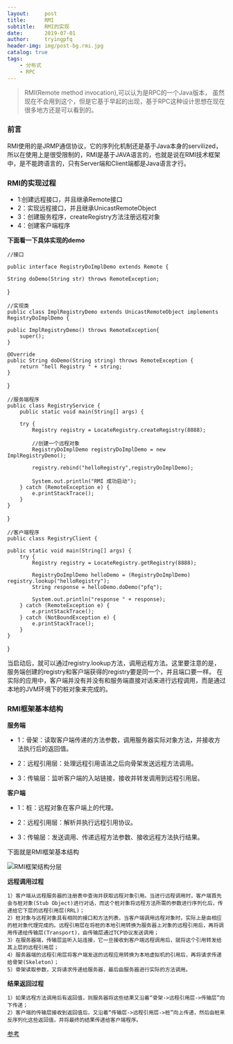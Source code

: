 ```yaml
---
layout:     post
title:      RMI
subtitle:   RMI的实现
date:       2019-07-01
author:     tryingpfq
header-img: img/post-bg.rmi.jpg
catalog: true
tags:
    - 分布式
	- RPC
---
```


> RMI(Remote method invocation),可以认为是RPC的一个Java版本，
虽然现在不会用到这个，但是它基于早起的出现，基于RPC这种设计思想在现在很多地方还是可以看到的。

### 前言
RMI使用的是JRMP通信协议，它的序列化机制还是基于Java本身的servilized，所以在使用上是很受限制的，RMI是基于JAVA语言的，也就是说在RMI技术框架中，是不能跨语言的，只有Server端和Client端都是Java语言才行。

### RMI的实现过程
* 1:创建远程接口，并且继承Remote接口
* 2：实现远程接口，并且继承UnicastRemoteObject
* 3：创建服务程序，createRegistry方法注册远程对象
* 4：创建客户端程序

**下面看一下具体实现的demo**

	//接口

    public interface RegistryDoImplDemo extends Remote {

    String doDemo(String str) throws RemoteException;
}

	//实现类
	public class ImplRegistryDemo extends UnicastRemoteObject implements RegistryDoImplDemo {

    public ImplRegistryDemo() throws RemoteException{
        super();
    }

    @Override
    public String doDemo(String string) throws RemoteException {
        return "hell Registry " + string;
    }
}

	//服务端程序
	public class RegistryService {
   		public static void main(String[] args) {

        try {
            Registry registry = LocateRegistry.createRegistry(8888);

            //创建一个远程对象
            RegistryDoImplDemo registryDoImplDemo = new ImplRegistryDemo();

            registry.rebind("helloRegistry",registryDoImplDemo);

            System.out.println("RMI 成功启动");
        } catch (RemoteException e) {
            e.printStackTrace();
        }
    }
}

	//客户端程序
	public class RegistryClient {

    public static void main(String[] args) {
        try {
            Registry registry = LocateRegistry.getRegistry(8888);

            RegistryDoImplDemo helloDemo = (RegistryDoImplDemo) registry.lookup("helloRegistry");
            String response = helloDemo.doDemo("pfq");

            System.out.println("response " + response);
        } catch (RemoteException e) {
            e.printStackTrace();
        } catch (NotBoundException e) {
            e.printStackTrace();
        }
    }
}

当启动后，就可以通过registry.lookup方法，调用远程方法。这里要注意的是，服务端创建的registry和客户端获得的registry要是同一个，并且端口要一样。
在实际的应用中，客户端并没有并没有和服务端直接对话来进行远程调用，而是通过本地的JVM环境下的桩对象来完成的。

### RMI框架基本结构

**服务端**

* 1：骨架：读取客户端传递的方法参数，调用服务器实际对象方法，并接收方法执行后的返回值。

* 2：远程引用层：处理远程引用语法之后向骨架发送远程方法调用。

* 3：传输层：监听客户端的入站链接，接收并转发调用到远程引用层。


**客户端**

* 1：桩：远程对象在客户端上的代理。

* 2：远程引用层：解析并执行远程引用协议。

* 3：传输层：发送调用、传递远程方法参数、接收远程方法执行结果。

下面就是RMI框架基本结构

![RMI框架结构分层](http://dsdsd)

**远程调用过程**

    1）客户端从远程服务器的注册表中查询并获取远程对象引用。当进行远程调用时，客户端首先会与桩对象(Stub Object)进行对话，而这个桩对象将远程方法所需的参数进行序列化后，传递给它下层的远程引用层(RRL)；
    2）桩对象与远程对象具有相同的接口和方法列表，当客户端调用远程对象时，实际上是由相应的桩对象代理完成的。远程引用层在将桩的本地引用转换为服务器上对象的远程引用后，再将调用传递给传输层(Transport)，由传输层通过TCP协议发送调用；      
    3）在服务器端，传输层监听入站连接，它一旦接收到客户端远程调用后，就将这个引用转发给其上层的远程引用层；
    4）服务器端的远程引用层将客户端发送的远程应用转换为本地虚拟机的引用后，再将请求传递给骨架(Skeleton)；
    5）骨架读取参数，又将请求传递给服务器，最后由服务器进行实际的方法调用。

**结果返回过程**

    1）如果远程方法调用后有返回值，则服务器将这些结果又沿着“骨架->远程引用层->传输层”向下传递；
    2）客户端的传输层接收到返回值后，又沿着“传输层->远程引用层->桩”向上传递，然后由桩来反序列化这些返回值，并将最终的结果传递给客户端程序。

[参考](https://blog.csdn.net/kingcat666/article/details/78578578)